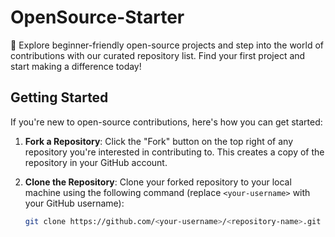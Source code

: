 # OpenSource-Starter
🚀 Explore beginner-friendly open-source projects and step into the world of contributions with our curated repository list. Find your first project and start making a difference today!

## Getting Started

If you're new to open-source contributions, here's how you can get started:

1. **Fork a Repository**: Click the "Fork" button on the top right of any repository you're interested in contributing to. This creates a copy of the repository in your GitHub account.

2. **Clone the Repository**: Clone your forked repository to your local machine using the following command (replace `<your-username>` with your GitHub username):

   ```bash
   git clone https://github.com/<your-username>/<repository-name>.git
